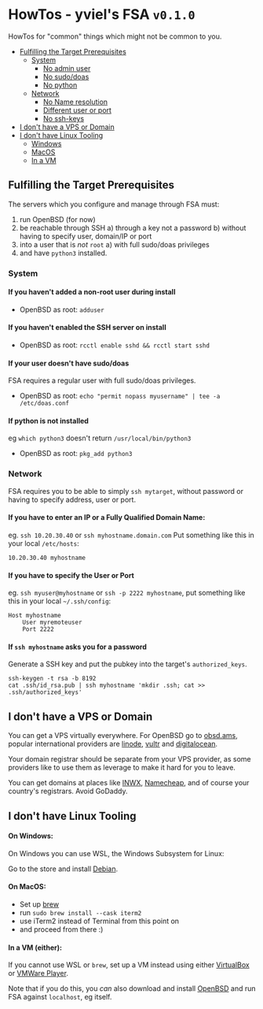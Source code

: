﻿# HowTos - yviel's FSA `v0.1.0`
HowTos for "common" things which might not be common to you.

 - [Fulfilling the Target Prerequisites](#fulfilling-the-target-prerequisites)
    - [System](#system)
        - [No admin user](#if-you-havent-added-a-non-root-user-during-install)
        - [No sudo/doas](#if-your-user-doesnt-have-sudo-doas)
        - [No python](#if-python-is-not-installed)
    - [Network](#network)
        - [No Name resolution](#if-you-have-to-enter-an-ip-or-a-fully-qualified-domain-name)
        - [Different user or port](#if-you-have-to-specify-the-user-or-port)
        - [No ssh-keys](#if-ssh-myhostname-asks-you-for-a-password)
 - [I don't have a VPS or Domain](#i-dont-have-a-vps-or-domain)
 - [I don't have Linux Tooling](#i-dont-have-linux-tooling)
    - [Windows](#on-windows)
    - [MacOS](#on-macos)
    - [In a VM](#in-a-vm)

## Fulfilling the Target Prerequisites
The servers which you configure and manage through FSA must:
 1. run OpenBSD (for now)
 2. be reachable through SSH
    a) through a key not a password
    b) without having to specify user, domain/IP or port
 3. into a user that is *not* `root`
    a) with full sudo/doas privileges
 4. and have `python3` installed.

### System
#### If you haven't added a non-root user during install
 * OpenBSD as root: `adduser`

#### If you haven't enabled the SSH server on install
 * OpenBSD as root: `rcctl enable sshd && rcctl start sshd`

#### If your user doesn't have sudo/doas
FSA requires a regular user with full sudo/doas privileges.
 * OpenBSD as root: `echo "permit nopass myusername" | tee -a /etc/doas.conf`

#### If python is not installed
eg `which python3` doesn't return `/usr/local/bin/python3`
 * OpenBSD as root: `pkg_add python3`

### Network
FSA requires you to be able to simply `ssh mytarget`, without password or having to specify address, user or port.

#### If you have to enter an IP or a Fully Qualified Domain Name:
eg. `ssh 10.20.30.40` or `ssh myhostname.domain.com`
Put something like this in your local `/etc/hosts`:

`10.20.30.40 myhostname`

#### If you have to specify the User or Port
eg. `ssh myuser@myhostname` or `ssh -p 2222 myhostname`, put something like this in your local `~/.ssh/config`:
```
Host myhostname
    User myremoteuser
    Port 2222
```
#### If `ssh myhostname` asks you for a password
Generate a SSH key and put the pubkey into the target's `authorized_keys`.
```
ssh-keygen -t rsa -b 8192
cat .ssh/id_rsa.pub | ssh myhostname 'mkdir .ssh; cat >> .ssh/authorized_keys'
```

## I don't have a VPS or Domain
You can get a VPS virtually everywhere. For OpenBSD go to [obsd.ams](https://openbsd.amsterdam), popular international providers are [linode](https://www.linode.com), [vultr](https://www.vultr.com) and [digitalocean](https://www.digitalocean.com).

Your domain registrar should be separate from your VPS provider, as some providers like to use them as leverage to make it hard for you to leave.

You can get domains at places like [INWX](https://www.inwx.com), [Namecheap](https://www.namecheap.com), and of course your country's registrars. Avoid GoDaddy.

## I don't have Linux Tooling

#### On Windows:

On Windows you can use WSL, the Windows Subsystem for Linux:

Go to the store and install [Debian](https://www.microsoft.com/en-us/p/debian/9msvkqc78pk6).

#### On MacOS:

 - Set up [brew](https://brew.sh)
 - run `sudo brew install --cask iterm2`
 - use iTerm2 instead of Terminal from this point on
 - and proceed from there :)

#### In a VM (either):

If you cannot use WSL or `brew`, set up a VM instead using either [VirtualBox](https://www.virtualbox.org/wiki/Downloads) or [VMWare Player](https://www.vmware.com/go/downloadplayer).

Note that if you do this, you *can* also download and install [OpenBSD](https://cdn.openbsd.org/pub/OpenBSD/7.0/amd64/install70.iso) and run FSA against `localhost`, eg itself.

